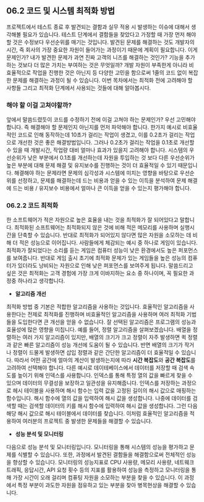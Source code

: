 ## 06.2 코드 및 시스템 최적화 방법

프로젝트에서 테스트 종료 후 발견되는 결함과 실무 적용 시 발생하는 이슈에 대해서 생각해볼 필요가 있습니다. 테스트 단계에서 결함들을 찾았다고 가정할 때 가장 먼저 해야 할 것은 수정보다 우선순위를 매기는 것입니다. 발견된 문제를 해결하는 것도 개발자의 시간, 즉 회사의 가장 중요한 자원이 들어가는 과정이기 때문에 계획이 필요합니다. 이게 문제인가? 내가 발견한 문제가 과연 진짜 고객의 니즈를 해결하는 것인가? 기능을 추가하는 것보다 더 많은 가치는 부여하는 것은 무엇일까? 개발 자원이 부족한게 아니라 비효율적으로 작업을 진행한 것은 아닌지 등 다양한 고민을 함으로써 1줄의 코드 없이 복잡한 문제를 해결하는 과정이 될 수 있습니다. 이번 목차에서는 최적화 전에 고려해야 할 사항들 그리고 최적화 단계에서 사용되는 것들에 대해 알아봅시다.

### 해야 할 이걸 고쳐야할까?

앞에서 말씀드렸듯이 코드를 수정하기 전에 이걸 고쳐야 하는 문제인가? 우선 고민해야 합니다. 즉 해결해야 할 문제인지 아닌지를 먼저 파악해야 합니다. 한가지 예시로 비효율적인 코드로 인해 동작하는데 10초가 걸리는 작업이 생겼고, 이를 0.2초가 걸리는 작업으로 개선한 것은 좋은 해결방법입니다. 그러나 0.2초가 걸리는 작업을 0.1초로 개선할 수 있을 때 개발시간, 작업량 대비 얼마나 효과가 있을지 고려해야 합니다. 시스템의 우선순위가 낮은 부분에서 0.1초를 개선하는데 자원을 투입하는 것 보다 다른 우선순위가 높은 부분에 대해 문제 해결 및 유지보수를 진행하는 것이 더 효율적일 수 있기 때문입니다. 해결해야 하는 문제라면 문제의 심각성과 시스템에 미치는 영향을 바탕으로 우선순위를 선정하고, 문제를 해결하는데 드는 비용과 얻을 수 있는 이득을 분석하여 문제 해결에 드는 비용 / 유지보수 비용에서 얼마나 큰 이득을 얻을 수 있는지 평가해야 합니다.

### 06.2.2 코드 최적화

한 소프트웨어가 적은 자원으로 높은 효율을 내는 것을 최적화가 잘 되어있다고 말합니다. 최적화된 소프트웨어는 최적화되지 않은 것에 비해 적은 메모리를 사용하며 실행시간을 단축할 수 있습니다. 반대로 최적화가 되어있지 않다면 많은 자원을 소모하는 데 비해 더 적은 성능으로 이어집니다. 사람들에게 체감되는 예시 중 하나로 게임이 있습니다. 최적화가 잘되었다는 소리를 듣는 게임은 컴퓨터 성능이 낮은 환경에서도 높은 퍼포먼스를 보여줍니다. 반대로 게임 출시 초기에 최적화 문제가 있는 게임들을 높은 성능의 컴퓨터가 있더라도 낭비되는 자원으로 인해 낮은 퍼포먼스를 보여주게 됩니다. 말씀드리고 싶은 것은 최적화는 고객 경험에 가장 크게 이바지하는 요소 중 하나이며, 꼭 필요한 과정중 하나라고 생각합니다.

- **알고리즘 개선**

최적화 방법 중 기본은 적합한 알고리즘을 사용하는 것입니다. 효율적인 알고리즘을 사용한다는 전제로 최적화를 진행하며 비효율적인 알고리즘을 사용하며 여러 최적화 기법들을 도입한다면 큰 개선을 얻을 수 없습니다. 잘 선택된 알고리즘은 프로그램의 성능과 효율성에 많은 영향을 미칩니다. 예를 들어, 정렬 알고리즘을 살펴보겠습니다. 배열을 정렬하는 여러 가지 알고리즘이 있지만, 배열의 크기가 크고 정렬이 자주 발생하면 퀵 정렬과 같은 빠른 알고리즘이 성능 개선에 도움이 될 수 있습니다. 반면 배열의 크기가 작거나 정렬이 드물게 발생하면 삽입 정렬과 같은 간단한 알고리즘이 더 효율적일 수 있습니다. 따라서 어떤 공간에 얼마의 계산이 발생하는지에 따라 **시간 복잡도**와 **공간 복잡도**를 고려하여 선택해야 합니다. 다른 예시로 데이테베이스에서 데이터를 저장할 때 검색 속도를 높이기 위해 인덱스를 사용합니다. 인덱스를 통해 특정 열의 값을 빠르게 찾을 수 있으며 데이터의 무결성을 보장하고 일관성을 유지해줍니다. 인덱스를 저장하는 과정으로 헤시 테이블을 사용하며 해시 함수는 입력 값을 고정된 길이의 해시 값으로 매핑하는 함수입니다. 해시 함수에 열의 값을 입력하여 해시 값을 생성합니다. 나중에 데이터를 검색할 때는 검색할 데이터의 키를 해시 함수에 입력하여 해시 값을 생성합니다. 그런 다음 해당 해시 값으로 해시 테이블에서 데이터를 찾습니다. 이처럼 효율적인 알고리즘을 적용하여 여러분의 프로젝트 중 발생한 문제들을 해결할 수 있습니다.

- **성능 분석 및 모니터링**

다음으로 성능 분석 및 모니터링입니다. 모니터링을 통해 시스템의 성능을 평가하고 문제를 식별할 수 있습니다. 또한, 과정에서 발견된 결함들을 해결함으로써 전체적인 성능을 향상할 수 있습니다. 모니터링의 성능지표로 CPU 사용량, 메모리 사용량, 네트웨크 트래픽, 응답시간, API 요청 횟수 등의 지표를 활용하여 성능을 측정하고 모니터링을 통해 가장 시간이 오래 걸리며 컴퓨팅 자원을 소모하는 부분을 찾을 수 있습니다.
이 과정에서 특정 부분이 과도한 자원을 점유하고 있는 부분을 찾아 병목현상을 해결할 수 있습니다.
